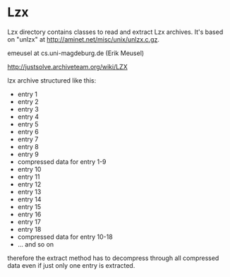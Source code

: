 # Lzx

Lzx directory contains classes to read and extract Lzx archives. It's based on "unlzx" at http://aminet.net/misc/unix/unlzx.c.gz.

emeusel at cs.uni-magdeburg.de (Erik Meusel)

http://justsolve.archiveteam.org/wiki/LZX


lzx archive structured like this:
- entry 1
- entry 2
- entry 3
- entry 4
- entry 5
- entry 6
- entry 7
- entry 8
- entry 9
- compressed data for entry 1-9
- entry 10
- entry 11
- entry 12
- entry 13
- entry 14
- entry 15
- entry 16
- entry 17
- entry 18
- compressed data for entry 10-18
- ... and so on

therefore the extract method has to decompress through all compressed data even if just only one entry is extracted.
